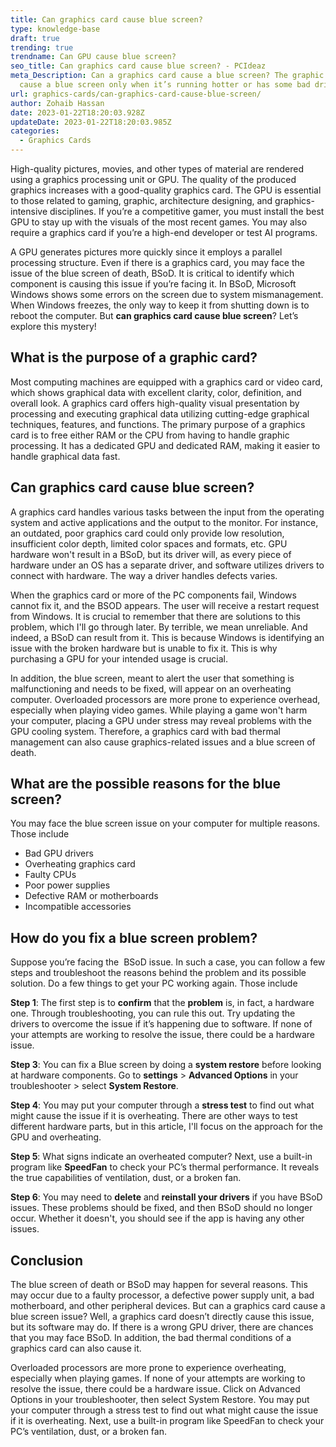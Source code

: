 ```yaml
---
title: Can graphics card cause blue screen?
type: knowledge-base
draft: true
trending: true
trendname: Can GPU cause blue screen?
seo_title: Can graphics card cause blue screen? - PCIdeaz
meta_Description: Can a graphics card cause a blue screen? The graphic card can
  cause a blue screen only when it’s running hotter or has some bad drivers.
url: graphics-cards/can-graphics-card-cause-blue-screen/
author: Zohaib Hassan
date: 2023-01-22T18:20:03.928Z
updateDate: 2023-01-22T18:20:03.985Z
categories:
  - Graphics Cards
---
```

High-quality pictures, movies, and other types of material are rendered using a graphics processing unit or GPU. The quality of the produced graphics increases with a good-quality graphics card. The GPU is essential to those related to gaming, graphic, architecture designing, and graphics-intensive disciplines. If you’re a competitive gamer, you must install the best GPU to stay up with the visuals of the most recent games. You may also require a graphics card if you’re a high-end developer or test AI programs. 

A GPU generates pictures more quickly since it employs a parallel processing structure. Even if there is a graphics card, you may face the issue of the blue screen of death, BSoD. It is critical to identify which component is causing this issue if you’re facing it. In BSoD, Microsoft Windows shows some errors on the screen due to system mismanagement. When Windows freezes, the only way to keep it from shutting down is to reboot the computer. But **can graphics card cause blue screen**? Let’s explore this mystery!

## What is the purpose of a graphic card?

Most computing machines are equipped with a graphics card or video card, which shows graphical data with excellent clarity, color, definition, and overall look. A graphics card offers high-quality visual presentation by processing and executing graphical data utilizing cutting-edge graphical techniques, features, and functions. The primary purpose of a graphics card is to free either RAM or the CPU from having to handle graphic processing. It has a dedicated GPU and dedicated RAM, making it easier to handle graphical data fast. 

## Can graphics card cause blue screen?

A graphics card handles various tasks between the input from the operating system and active applications and the output to the monitor. For instance, an outdated, poor graphics card could only provide low resolution, insufficient color depth, limited color spaces and formats, etc. GPU hardware won't result in a BSoD, but its driver will, as every piece of hardware under an OS has a separate driver, and software utilizes drivers to connect with hardware. The way a driver handles defects varies.

When the graphics card or more of the PC components fail, Windows cannot fix it, and the BSOD appears. The user will receive a restart request from Windows. It is crucial to remember that there are solutions to this problem, which I'll go through later. By terrible, we mean unreliable. And indeed, a BSoD can result from it. This is because Windows is identifying an issue with the broken hardware but is unable to fix it. This is why purchasing a GPU for your intended usage is crucial.

In addition, the blue screen, meant to alert the user that something is malfunctioning and needs to be fixed, will appear on an overheating computer. Overloaded processors are more prone to experience overhead, especially when playing video games. While playing a game won't harm your computer, placing a GPU under stress may reveal problems with the GPU cooling system. Therefore, a graphics card with bad thermal management can also cause graphics-related issues and a blue screen of death. 

## What are the possible reasons for the blue screen?

You may face the blue screen issue on your computer for multiple reasons. Those include

* Bad GPU drivers
* Overheating graphics card
* Faulty CPUs
* Poor power supplies
* Defective RAM or motherboards
* Incompatible accessories

## How do you fix a blue screen problem?

Suppose you’re facing the  BSoD issue. In such a case, you can follow a few steps and troubleshoot the reasons behind the problem and its possible solution. Do a few things to get your PC working again. Those include

**Step 1**: The first step is to **confirm** that the **problem** is, in fact, a hardware one. Through troubleshooting, you can rule this out. Try updating the drivers to overcome the issue if it’s happening due to software. If none of your attempts are working to resolve the issue, there could be a hardware issue.

**Step 3**: You can fix a Blue screen by doing a **system restore** before looking at hardware components. Go to **settings** > **Advanced Options** in your troubleshooter > select **System Restore**.

**Step 4**: You may put your computer through a **stress test** to find out what might cause the issue if it is overheating. There are other ways to test different hardware parts, but in this article, I'll focus on the approach for the GPU and overheating.

**Step 5**: What signs indicate an overheated computer? Next, use a built-in program like **SpeedFan** to check your PC’s thermal performance. It reveals the true capabilities of ventilation, dust, or a broken fan.

**Step 6**: You may need to **delete** and **reinstall your drivers** if you have BSoD issues. These problems should be fixed, and then BSoD should no longer occur. Whether it doesn't, you should see if the app is having any other issues.

## Conclusion

The blue screen of death or BSoD may happen for several reasons. This may occur due to a faulty processor, a defective power supply unit, a bad motherboard, and other peripheral devices. But can a graphics card cause a blue screen issue? Well, a graphics card doesn’t directly cause this issue, but its software may do. If there is a wrong GPU driver, there are chances that you may face BSoD. In addition, the bad thermal conditions of a graphics card can also cause it.

Overloaded processors are more prone to experience overheating, especially when playing games. If none of your attempts are working to resolve the issue, there could be a hardware issue. Click on Advanced Options in your troubleshooter, then select System Restore. You may put your computer through a stress test to find out what might cause the issue if it is overheating. Next, use a built-in program like SpeedFan to check your PC’s ventilation, dust, or a broken fan.